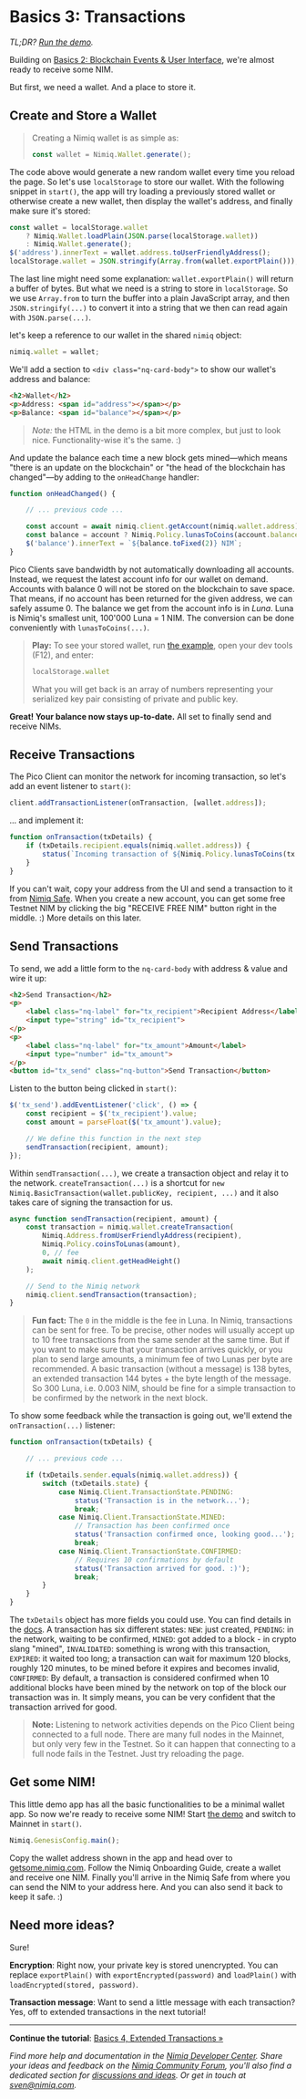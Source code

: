 # Basics 3: Transactions

_TL;DR? [Run the demo](playground.html#basics-3-transactions-demo.html)._

Building on [Basics 2: Blockchain Events & User Interface](basics-2-events-and-ui),
we're almost ready to receive some NIM.

But first, we need a wallet. And a place to store it.

## Create and Store a Wallet

> Creating a Nimiq wallet is as simple as:
>
> ```js
> const wallet = Nimiq.Wallet.generate();
> ```

The code above would generate a new random wallet every time you reload the page.
So let's use `localStorage` to store our wallet.
With the following snippet in `start()`, the app will try loading a previously stored wallet or
otherwise create a new wallet, then display the wallet's address, and finally make sure it's stored:

```js
const wallet = localStorage.wallet
    ? Nimiq.Wallet.loadPlain(JSON.parse(localStorage.wallet))
    : Nimiq.Wallet.generate();
$('address').innerText = wallet.address.toUserFriendlyAddress();
localStorage.wallet = JSON.stringify(Array.from(wallet.exportPlain()));
```

The last line might need some explanation:
`wallet.exportPlain()` will return a buffer of bytes.
But what we need is a string to store in `localStorage`.
So we use `Array.from` to turn the buffer into a plain JavaScript array,
and then `JSON.stringify(...)` to convert it into a string that we then
can read again with `JSON.parse(...)`.

let's keep a reference to our wallet in the shared `nimiq` object:

```js
nimiq.wallet = wallet;
```

We'll add a section to `<div class="nq-card-body">`
to show our wallet's address and balance:

```html
<h2>Wallet</h2>
<p>Address: <span id="address"></span></p>
<p>Balance: <span id="balance"></span></p>
```

> *Note:* the HTML in the demo is a bit more complex, but just to look nice. Functionality-wise it's the same. :)

And update the balance each time a new block gets mined&mdash;which means
"there is an update on the blockchain" or
"the head of the blockchain has changed"&mdash;by adding to the `onHeadChange` handler:

```js
function onHeadChanged() {

    // ... previous code ...

    const account = await nimiq.client.getAccount(nimiq.wallet.address);
    const balance = account ? Nimiq.Policy.lunasToCoins(account.balance) : 0;
    $('balance').innerText = `${balance.toFixed(2)} NIM`;
}
```

Pico Clients save bandwidth by not automatically downloading all accounts.
Instead, we request the latest account info for our wallet on demand.
Accounts with balance 0 will not be stored on the blockchain to save space.
That means, if no account has been returned for the given address, we can safely assume 0.
The balance we get from the account info is in _Luna_.
Luna is Nimiq's smallest unit, 100'000 Luna = 1 NIM.
The conversion can be done conveniently with `lunasToCoins(...)`.

> **Play:** To see your stored wallet, run [the example](playground.html#basics-3-transactions-demo.html),
> open your dev tools (F12), and enter:
>
> ```js
> localStorage.wallet
> ```
>
> What you will get back is an array of numbers representing your serialized key pair consisting of private and public key.

**Great! Your balance now stays up-to-date.**
All set to finally send and receive NIMs.

## Receive Transactions

The Pico Client can monitor the network for incoming transaction,
so let's add an event listener to `start()`:

```js
client.addTransactionListener(onTransaction, [wallet.address]);
```

... and implement it:

```javascript
function onTransaction(txDetails) {
    if (txDetails.recipient.equals(nimiq.wallet.address)) {
        status(`Incoming transaction of ${Nimiq.Policy.lunasToCoins(tx.value)} NIM.`);
    }
}
```

If you can't wait, copy your address from the UI and send a transaction to it from
[Nimiq Safe](https://safe.nimiq-testnet.com).
When you create a new account, you can get some free Testnet NIM
by clicking the big "RECEIVE FREE NIM" button right in the middle. :)
More details on this later.

## Send Transactions

To send, we add a little form to the `nq-card-body` with address & value and wire it up:

```html
<h2>Send Transaction</h2>
<p>
    <label class="nq-label" for="tx_recipient">Recipient Address</label>
    <input type="string" id="tx_recipient">
</p>
<p>
    <label class="nq-label" for="tx_amount">Amount</label>
    <input type="number" id="tx_amount">
</p>
<button id="tx_send" class="nq-button">Send Transaction</button>
```

Listen to the button being clicked in `start()`:

```js
$('tx_send').addEventListener('click', () => {
    const recipient = $('tx_recipient').value;
    const amount = parseFloat($('tx_amount').value);

    // We define this function in the next step
    sendTransaction(recipient, amount);
});
```

Within `sendTransaction(...)`, we create a transaction object and relay it to the network.
`createTransaction(...)` is a shortcut for
`new Nimiq.BasicTransaction(wallet.publicKey, recipient, ...)` and
it also takes care of signing the transaction for us.

```js
async function sendTransaction(recipient, amount) {
    const transaction = nimiq.wallet.createTransaction(
        Nimiq.Address.fromUserFriendlyAddress(recipient),
        Nimiq.Policy.coinsToLunas(amount),
        0, // fee
        await nimiq.client.getHeadHeight()
    );

    // Send to the Nimiq network
    nimiq.client.sendTransaction(transaction);
}
```

> **Fun fact:** The `0` in the middle is the fee in Luna.
> In Nimiq, transactions can be sent for free.
> To be precise, other nodes will usually accept up to 10 free transactions
> from the same sender at the same time.
> But if you want to make sure that your transaction arrives quickly, or you plan to send large amounts,
> a minimum fee of two Lunas per byte are recommended.
> A basic transaction (without a message) is 138 bytes, an extended transaction 144 bytes + the byte length of the message.
> So 300 Luna, i.e. 0.003 NIM, should be fine for a simple transaction to be confirmed by the network in the next block.

To show some feedback while the transaction is going out,
we'll extend the `onTransaction(...)` listener:

```js
function onTransaction(txDetails) {

    // ... previous code ...

    if (txDetails.sender.equals(nimiq.wallet.address)) {
        switch (txDetails.state) {
            case Nimiq.Client.TransactionState.PENDING:
                status('Transaction is in the network...');
                break;
            case Nimiq.Client.TransactionState.MINED:
                // Transaction has been confirmed once
                status('Transaction confirmed once, looking good...');
                break;
            case Nimiq.Client.TransactionState.CONFIRMED:
                // Requires 10 confirmations by default
                status('Transaction arrived for good. :)');
                break;
        }
    }
}
```

The `txDetails` object has more fields you could use.
You can find details in the [docs](https://doc.esdoc.org/github.com/nimiq/core-js/class/src/main/generic/api/TransactionDetails.js~TransactionDetails.html).
A transaction has six different states: `NEW`: just created, `PENDING`: in the network, waiting to be confirmed,
`MINED`: got added to a block - in crypto slang "mined",
`INVALIDATED`: something is wrong with this transaction,
`EXPIRED`: it waited too long; a transaction can wait for maximum 120 blocks,
 roughly 120 minutes, to be mined before it expires and becomes invalid,
`CONFIRMED`: By default, a transaction is considered confirmed when
10 additional blocks have been mined by the network on top of the block our transaction was in.
It simply means, you can be very confident that the transaction arrived for good.

> **Note:** Listening to network activities depends on the Pico Client being connected to a full node.
> There are many full nodes in the Mainnet, but only very few in the Testnet.
> So it can happen that connecting to a full node fails in the Testnet.
> Just try reloading the page.

## Get some NIM!

This little demo app has all the basic functionalities to be a minimal wallet app.
So now we're ready to receive some NIM!
Start [the demo](playground.html#basics-3-transactions-demo.html)
and switch to Mainnet in `start()`.

```js
Nimiq.GenesisConfig.main();
```

Copy the wallet address shown in the app and head over to
[getsome.nimiq.com](https://getsome.nimiq.com).
Follow the Nimiq Onboarding Guide, create a wallet and receive one NIM.
Finally you'll arrive in the Nimiq Safe from where you can send the NIM to your address here.
And you can also send it back to keep it safe. :)

## Need more ideas?

Sure!

**Encryption**: Right now, your private key is stored unencrypted.
You can replace `exportPlain()` with `exportEncrypted(password)` and `loadPlain()` with `loadEncrypted(stored, password)`.

**Transaction message**: Want to send a little message with each transaction?
Yes, off to extended transactions in the next tutorial!

---

**Continue the tutorial**: [Basics 4, Extended  Transactions »](basics-4-extended-tx)

_Find more help and documentation in the [Nimiq Developer Center](https://nimiq.com/developers/).
Share your ideas and feedback on the [Nimiq Community Forum](https://forum.nimiq.community),
you'll also find a dedicated section for [discussions and ideas](https://forum.nimiq.community/c/documentation/drafts).
Or get in touch at [sven@nimiq.com](mailto:sven@nimiq.com)._
